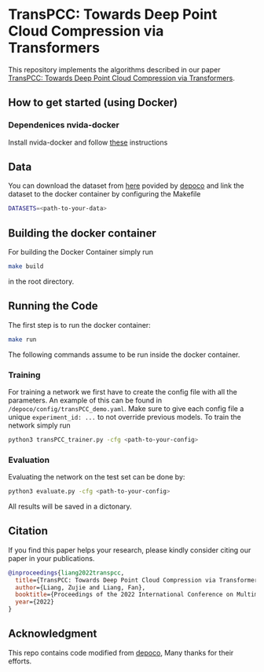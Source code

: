 # TransPCC: Towards Deep Point Cloud Compression via Transformers

This repository implements the algorithms described in our paper [TransPCC: Towards Deep Point Cloud Compression via Transformers](https://jokieleung.github.io/attaches/TransPCC_ICMR22.pdf).

## How to get started (using Docker)

### Dependenices nvida-docker

Install nvida-docker and follow [these](https://stackoverflow.com/a/61737404)
instructions

## Data
You can download the dataset from [here](http://www.ipb.uni-bonn.de/html/projects/depoco/submaps.zip) povided by [depoco](https://github.com/PRBonn/deep-point-map-compression) and link the dataset to the docker container by configuring the Makefile

```sh
DATASETS=<path-to-your-data>
```

## Building the docker container

For building the Docker Container simply run 

```sh
make build
```

in the root directory.

## Running the Code

The first step is to run the docker container:

```sh
make run
```

The following commands assume to be run inside the docker container.

### Training

For training a network we first have to create the config file with all the parameters.
An example of this can be found in `/depoco/config/transPCC_demo.yaml`. 
Make sure to give each config file a unique `experiment_id: ...` to not override previous models.
To train the network simply run

```sh
python3 transPCC_trainer.py -cfg <path-to-your-config>
```

### Evaluation

Evaluating the network on the test set can be done by:

```sh
python3 evaluate.py -cfg <path-to-your-config>
```

All results will be saved in a dictonary.


## Citation

If you find this paper helps your research, please kindly consider citing our paper in your publications.

```bibtex
@inproceedings{liang2022transpcc,
  title={TransPCC: Towards Deep Point Cloud Compression via Transformers},
  author={Liang, Zujie and Liang, Fan},
  booktitle={Proceedings of the 2022 International Conference on Multimedia Retrieval (ICMR)},
  year={2022}
}
```
## Acknowledgment

This repo contains code modified from [depoco](https://github.com/PRBonn/deep-point-map-compression), Many thanks for their efforts.
